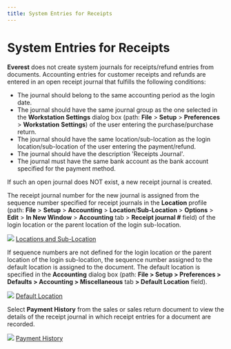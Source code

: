 ```yaml
---
title: System Entries for Receipts
---
```


# System Entries for Receipts


**Everest** does not create system  journals for receipts/refund entries from documents. Accounting entries  for customer receipts and refunds are entered in an open receipt journal  that fulfills the following conditions:

- The journal  should belong to the same accounting period as the login date.
- The journal  should have the same journal group as the one selected in the **Workstation 
 Settings** dialog box (path: **File**  > **Setup** > **Preferences**  > **Workstation** **Settings**) of the user entering the purchase/purchase return.
- The journal  should have the same location/sub-location as the login location/sub-location  of the user entering the payment/refund.
- The journal  should have the description 'Receipts Journal'.
- The journal  must have the same bank account as the bank account specified for the  payment method.



If such an open journal does NOT exist, a new receipt journal is created.


The receipt journal number for the new journal is assigned from the  sequence number specified for receipt journals in the **Location**  profile (path: **File** > **Setup** > **Accounting**  > **Location**/**Sub-Location** > **Options** > **Edit** > **In 
 New Window** > **Accounting**  tab > **Receipt journal #** field)  of the login location or the parent location of the login sub-location.


![]({{site.acc_baseurl}}/img/lens.gif) [Locations  and Sub-Location]({{site.sc_chm}}/options/locations-and-sub-locations/locations_and_departments.html)


If sequence numbers are not defined for the login location or the parent  location of the login sub-location, the sequence number assigned to the  default location is assigned to the document. The default location is  specified in the **Accounting** dialog  box (path: **File &gt; Setup &gt; Preferences 
 &gt; Defaults &gt; Accounting &gt; Miscellaneous** tab **&gt; Default Location** field).


![]({{site.acc_baseurl}}/img/lens.gif) [Default  Location]({{site.sc_chm}}/misc/default_location.html)


Select **Payment History** from  the sales or sales return document to view the details of the receipt  journal in which receipt entries for a document are recorded.


![]({{site.acc_baseurl}}/img/lens.gif) [Payment  History]({{site.sp_chm}}/sales-docs/sales-orders/so-proc/pmts-refunds/payment-history/payment_history.html)

